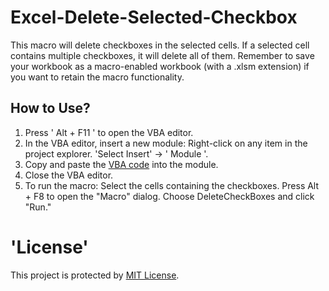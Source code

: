 # Excel-Delete-Selected-Checkbox
This macro will delete checkboxes in the selected cells. If a selected cell contains multiple checkboxes, it will delete all of them. Remember to save your workbook as a macro-enabled workbook (with a .xlsm extension) if you want to retain the macro functionality.

## How to Use?
   1. Press ' Alt + F11 ' to open the VBA editor.
   2. In the VBA editor, insert a new module:
     Right-click on any item in the project explorer.
     'Select Insert' -> ' Module '.
   3. Copy and paste the [VBA code](DeleteCBox.bcf) into the module.
   4. Close the VBA editor.
   5. To run the macro:
        Select the cells containing the checkboxes.
        Press Alt + F8 to open the "Macro" dialog.
        Choose DeleteCheckBoxes and click "Run."

# 'License'
This project is protected by [MIT License](LICENSE).

